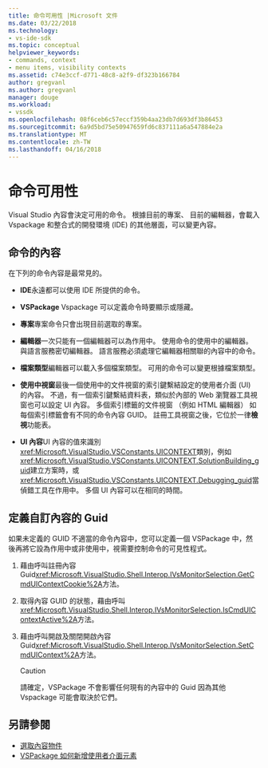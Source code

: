 ```yaml
---
title: 命令可用性 |Microsoft 文件
ms.date: 03/22/2018
ms.technology:
- vs-ide-sdk
ms.topic: conceptual
helpviewer_keywords:
- commands, context
- menu items, visibility contexts
ms.assetid: c74e3ccf-d771-48c8-a2f9-df323b166784
author: gregvanl
ms.author: gregvanl
manager: douge
ms.workload:
- vssdk
ms.openlocfilehash: 08f6ceb6c57eccf359b4aa23db7d693df3b86453
ms.sourcegitcommit: 6a9d5bd75e50947659fd6c837111a6a547884e2a
ms.translationtype: MT
ms.contentlocale: zh-TW
ms.lasthandoff: 04/16/2018
---
```

# <a name="command-availability"></a>命令可用性

Visual Studio 內容會決定可用的命令。 根據目前的專案、 目前的編輯器，會載入 Vspackage 和整合式的開發環境 (IDE) 的其他層面，可以變更內容。

## <a name="command-contexts"></a>命令的內容

在下列的命令內容是最常見的。

-   **IDE**永遠都可以使用 IDE 所提供的命令。

-   **VSPackage** Vspackage 可以定義命令時要顯示或隱藏。

-   **專案**專案命令只會出現目前選取的專案。

-   **編輯器**一次只能有一個編輯器可以為作用中。 使用命令的使用中的編輯器。 與語言服務密切編輯器。 語言服務必須處理它編輯器相關聯的內容中的命令。

-   **檔案類型**編輯器可以載入多個檔案類型。 可用的命令可以變更根據檔案類型。

-   **使用中視窗**最後一個使用中的文件視窗的索引鍵繫結設定的使用者介面 (UI) 的內容。 不過，有一個索引鍵繫結資料表，類似於內部的 Web 瀏覽器工具視窗也可以設定 UI 內容。 多個索引標籤的文件視窗 （例如 HTML 編輯器） 如每個索引標籤會有不同的命令內容 GUID。 註冊工具視窗之後，它位於一律**檢視**功能表。

-   **UI 內容**UI 內容的值來識別<xref:Microsoft.VisualStudio.VSConstants.UICONTEXT>類別，例如<xref:Microsoft.VisualStudio.VSConstants.UICONTEXT.SolutionBuilding_guid>建立方案時，或<xref:Microsoft.VisualStudio.VSConstants.UICONTEXT.Debugging_guid>當偵錯工具在作用中。 多個 UI 內容可以在相同的時間。

## <a name="defining-custom-context-guids"></a>定義自訂內容的 Guid

如果未定義的 GUID 不適當的命令內容中，您可以定義一個 VSPackage 中，然後再將它設為作用中或非使用中，視需要控制命令的可見性程式。

1.  藉由呼叫註冊內容 Guid<xref:Microsoft.VisualStudio.Shell.Interop.IVsMonitorSelection.GetCmdUIContextCookie%2A>方法。

2.  取得內容 GUID 的狀態，藉由呼叫<xref:Microsoft.VisualStudio.Shell.Interop.IVsMonitorSelection.IsCmdUIContextActive%2A>方法。

3.  藉由呼叫開啟及關閉開啟內容 Guid<xref:Microsoft.VisualStudio.Shell.Interop.IVsMonitorSelection.SetCmdUIContext%2A>方法。

    > [!CAUTION]
    > 請確定，VSPackage 不會影響任何現有的內容中的 Guid 因為其他 Vspackage 可能會取決於它們。

## <a name="see-also"></a>另請參閱

- [選取內容物件](../../extensibility/internals/selection-context-objects.md)
- [VSPackage 如何新增使用者介面元素](../../extensibility/internals/how-vspackages-add-user-interface-elements.md)